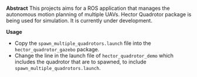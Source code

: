 # 

**Abstract**
This projects aims for a ROS application that manages the autonomous motion planning of multiple UAVs. Hector Quadrotor package is being used for simulation. It is currently under development.

**Usage**

 - Copy the `spawn_multiple_quadrotors.launch` file into the `hector_quadrotor_gazebo` package.
 - Change the line in the launch file of `hector_quadrotor_demo` which includes the quadrotor that are to spawned, to include `spawn_multiple_quadrotors.launch`.

